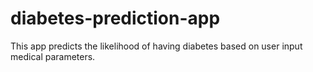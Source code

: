 # diabetes-prediction-app
This app predicts the likelihood of having diabetes based on user input medical parameters.
